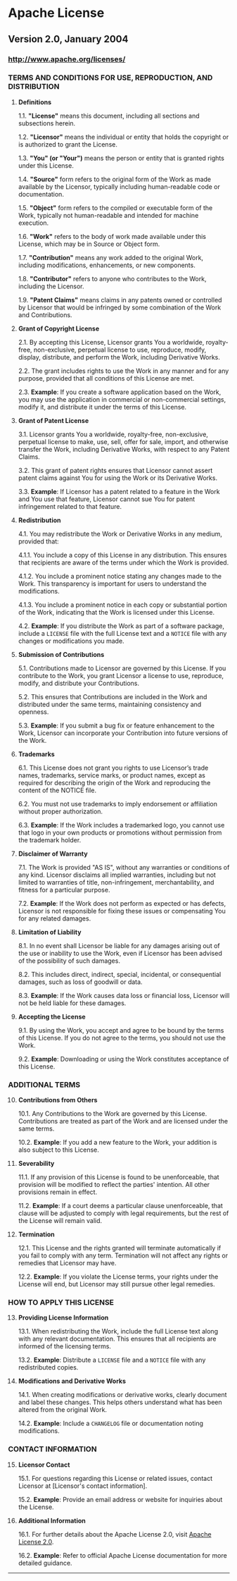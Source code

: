 # Apache License
## Version 2.0, January 2004
### http://www.apache.org/licenses/

### TERMS AND CONDITIONS FOR USE, REPRODUCTION, AND DISTRIBUTION

1. **Definitions**

   1.1. **"License"** means this document, including all sections and subsections herein.

   1.2. **"Licensor"** means the individual or entity that holds the copyright or is authorized to grant the License.

   1.3. **"You" (or "Your")** means the person or entity that is granted rights under this License.

   1.4. **"Source"** form refers to the original form of the Work as made available by the Licensor, typically including human-readable code or documentation.

   1.5. **"Object"** form refers to the compiled or executable form of the Work, typically not human-readable and intended for machine execution.

   1.6. **"Work"** refers to the body of work made available under this License, which may be in Source or Object form.

   1.7. **"Contribution"** means any work added to the original Work, including modifications, enhancements, or new components.

   1.8. **"Contributor"** refers to anyone who contributes to the Work, including the Licensor.

   1.9. **"Patent Claims"** means claims in any patents owned or controlled by Licensor that would be infringed by some combination of the Work and Contributions.

2. **Grant of Copyright License**

   2.1. By accepting this License, Licensor grants You a worldwide, royalty-free, non-exclusive, perpetual license to use, reproduce, modify, display, distribute, and perform the Work, including Derivative Works.

   2.2. The grant includes rights to use the Work in any manner and for any purpose, provided that all conditions of this License are met.

   2.3. **Example**: If you create a software application based on the Work, you may use the application in commercial or non-commercial settings, modify it, and distribute it under the terms of this License.

3. **Grant of Patent License**

   3.1. Licensor grants You a worldwide, royalty-free, non-exclusive, perpetual license to make, use, sell, offer for sale, import, and otherwise transfer the Work, including Derivative Works, with respect to any Patent Claims.

   3.2. This grant of patent rights ensures that Licensor cannot assert patent claims against You for using the Work or its Derivative Works.

   3.3. **Example**: If Licensor has a patent related to a feature in the Work and You use that feature, Licensor cannot sue You for patent infringement related to that feature.

4. **Redistribution**

   4.1. You may redistribute the Work or Derivative Works in any medium, provided that:

   4.1.1. You include a copy of this License in any distribution. This ensures that recipients are aware of the terms under which the Work is provided.

   4.1.2. You include a prominent notice stating any changes made to the Work. This transparency is important for users to understand the modifications.

   4.1.3. You include a prominent notice in each copy or substantial portion of the Work, indicating that the Work is licensed under this License.

   4.2. **Example**: If you distribute the Work as part of a software package, include a `LICENSE` file with the full License text and a `NOTICE` file with any changes or modifications you made.

5. **Submission of Contributions**

   5.1. Contributions made to Licensor are governed by this License. If you contribute to the Work, you grant Licensor a license to use, reproduce, modify, and distribute your Contributions.

   5.2. This ensures that Contributions are included in the Work and distributed under the same terms, maintaining consistency and openness.

   5.3. **Example**: If you submit a bug fix or feature enhancement to the Work, Licensor can incorporate your Contribution into future versions of the Work.

6. **Trademarks**

   6.1. This License does not grant you rights to use Licensor’s trade names, trademarks, service marks, or product names, except as required for describing the origin of the Work and reproducing the content of the NOTICE file.

   6.2. You must not use trademarks to imply endorsement or affiliation without proper authorization.

   6.3. **Example**: If the Work includes a trademarked logo, you cannot use that logo in your own products or promotions without permission from the trademark holder.

7. **Disclaimer of Warranty**

   7.1. The Work is provided "AS IS", without any warranties or conditions of any kind. Licensor disclaims all implied warranties, including but not limited to warranties of title, non-infringement, merchantability, and fitness for a particular purpose.

   7.2. **Example**: If the Work does not perform as expected or has defects, Licensor is not responsible for fixing these issues or compensating You for any related damages.

8. **Limitation of Liability**

   8.1. In no event shall Licensor be liable for any damages arising out of the use or inability to use the Work, even if Licensor has been advised of the possibility of such damages.

   8.2. This includes direct, indirect, special, incidental, or consequential damages, such as loss of goodwill or data.

   8.3. **Example**: If the Work causes data loss or financial loss, Licensor will not be held liable for these damages.

9. **Accepting the License**

   9.1. By using the Work, you accept and agree to be bound by the terms of this License. If you do not agree to the terms, you should not use the Work.

   9.2. **Example**: Downloading or using the Work constitutes acceptance of this License.

### ADDITIONAL TERMS

10. **Contributions from Others**

    10.1. Any Contributions to the Work are governed by this License. Contributions are treated as part of the Work and are licensed under the same terms.

    10.2. **Example**: If you add a new feature to the Work, your addition is also subject to this License.

11. **Severability**

    11.1. If any provision of this License is found to be unenforceable, that provision will be modified to reflect the parties' intention. All other provisions remain in effect.

    11.2. **Example**: If a court deems a particular clause unenforceable, that clause will be adjusted to comply with legal requirements, but the rest of the License will remain valid.

12. **Termination**

    12.1. This License and the rights granted will terminate automatically if you fail to comply with any term. Termination will not affect any rights or remedies that Licensor may have.

    12.2. **Example**: If you violate the License terms, your rights under the License will end, but Licensor may still pursue other legal remedies.

### HOW TO APPLY THIS LICENSE

13. **Providing License Information**

    13.1. When redistributing the Work, include the full License text along with any relevant documentation. This ensures that all recipients are informed of the licensing terms.

    13.2. **Example**: Distribute a `LICENSE` file and a `NOTICE` file with any redistributed copies.

14. **Modifications and Derivative Works**

    14.1. When creating modifications or derivative works, clearly document and label these changes. This helps others understand what has been altered from the original Work.

    14.2. **Example**: Include a `CHANGELOG` file or documentation noting modifications.

### CONTACT INFORMATION

15. **Licensor Contact**

    15.1. For questions regarding this License or related issues, contact Licensor at [Licensor's contact information]. 

    15.2. **Example**: Provide an email address or website for inquiries about the License.

16. **Additional Information**

    16.1. For further details about the Apache License 2.0, visit [Apache License 2.0](http://www.apache.org/licenses/).

    16.2. **Example**: Refer to official Apache License documentation for more detailed guidance.

---